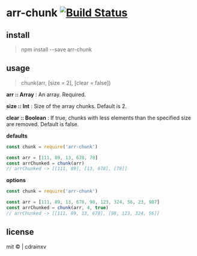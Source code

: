 # arr-chunk [![Build Status](https://travis-ci.org/cdrainxv/arr-chunk.svg?branch=master)](https://travis-ci.org/cdrainxv/arr-chunk)

## install

> npm install --save arr-chunk

## usage

> chunk(arr, [size = 2], [clear = false])

**arr :: Array** : An array. Required.

**size :: Int** : Size of the array chunks. Default is 2.

**clear :: Boolean** : If true, chunks with less elements than the specified size are removed. Default is false.

**defaults**

```js
const chunk = require('arr-chunk')

const arr = [111, 89, 13, 678, 78]
const arrChunked = chunk(arr)
// arrChunked -> [[111, 89], [13, 678], [78]]
```

**options**

```js
const chunk = require('arr-chunk')

const arr = [111, 89, 13, 678, 98, 123, 324, 56, 23, 987]
const arrChunked = chunk(arr, 4, true)
// arrChunked -> [[111, 89, 13, 678], [98, 123, 324, 56]]
```

## license

mit &copy; | cdrainxv
